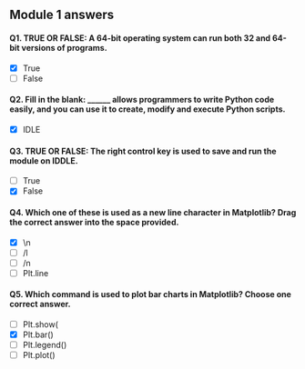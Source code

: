 ## Module 1 answers

#### Q1. TRUE OR FALSE: A 64-bit operating system can run both 32 and 64-bit versions of programs.
- [x] True
- [ ] False

#### Q2. Fill in the blank: ______ allows programmers to write Python code easily, and you can use it to create, modify and execute Python scripts.
- [x] IDLE

#### Q3. TRUE OR FALSE: The right control key is used to save and run the module on IDDLE.
- [ ] True
- [x] False

#### Q4. Which one of these is used as a new line character in Matplotlib? Drag the correct answer into the space provided.
- [x] \n
- [ ] /l
- [ ] /n
- [ ] Plt.line

#### Q5. Which command is used to plot bar charts in Matplotlib? Choose one correct answer.
- [ ] Plt.show(
- [x] Plt.bar()
- [ ] Plt.legend()
- [ ] Plt.plot()

